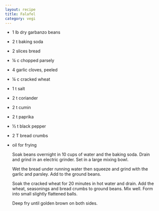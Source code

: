 ```yaml
---
layout: recipe
title: Falafel
category: vegi
---
```

- 1 lb dry garbanzo beans
- 2 t baking soda
- 2 slices bread
- ¼ c chopped parsely
- 4 garlic cloves, peeled
- ¼ c cracked wheat
- 1 t salt
- 2 t coriander
- 2 t cumin
- 2 t paprika
- ½ t black pepper
- 2 T bread crumbs
- oil for frying
  
  Soak beans overnight in 10 cups of water and the baking soda. Drain and grind in an electric grinder. Set in a large mixing bowl.
  
  Wet the bread under running water then squeeze and grind with the garlic and parsley. Add to the ground beans. 
  
  Soak the cracked wheat for 20 minutes in hot water and drain. Add the wheat, seasonings and bread crumbs to ground beans. Mix well. Form into small slightly flattened balls. 
  
  Deep fry until golden brown on both sides.
